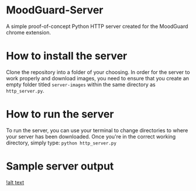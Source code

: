 # MoodGuard-Server
 A simple proof-of-concept Python HTTP server created for the MoodGuard chrome extension.

# How to install the server
Clone the repository into a folder of your choosing. In order for the server to work properly and download images, you need to ensure that you create an empty folder titled ```server-images``` within the same directory as ```http_server.py```.

# How to run the server
To run the server, you can use your terminal to change directories to where your server has been downloaded. Once you're in the correct working directory, simply type:
```python http_server.py```

# Sample server output
[!alt text](https://i.imgur.com/GGun86D.png)
